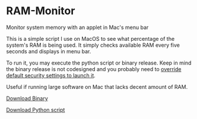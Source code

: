 # RAM-Monitor
Monitor system memory with an applet in Mac's menu bar

This is a simple script I use on MacOS to see what percentage of the system's RAM is being used. It simply checks available RAM every five seconds and displays in menu bar.

To run it, you may execute the python script or binary release. Keep in mind the binary release is not codesigned and you probably need to [override default security settings to launch it](https://support.apple.com/en-ca/guide/mac-help/mh40616/mac). 

Useful if running large software on Mac that lacks decent amount of RAM.

[Download Binary](https://github.com/tariq-c-dev/RAM-Monitor/releases/download/RAM-Monitor-binary-release/RAM-Monitor.zip)

[Download Python script](https://github.com/tariq-c-dev/RAM-Monitor/blob/RAM-Monitor-binary-release/RAM-Monitor.py)

